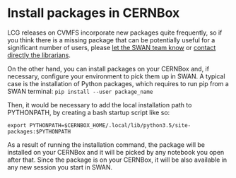 # Install packages in CERNBox

LCG releases on CVMFS incorporate new packages quite frequently, so if you think there is a missing package that can be 
potentially useful for a significant number of users, please [let the SWAN team know](mailto:swan-talk@cern.ch) or 
[contact directly the librarians](https://sft.its.cern.ch/jira/projects/SPI).

On the other hand, you can install packages on your CERNBox and, if necessary, configure your environment to pick them 
up in SWAN. A typical case is the installation of Python packages, which requires to run pip from a SWAN terminal:
`pip install --user package_name`

Then, it would be necessary to add the local installation path to PYTHONPATH, by creating a bash startup script like so:

    export PYTHONPATH=$CERNBOX_HOME/.local/lib/python3.5/site-packages:$PYTHONPATH

As a result of running the installation command, the package will be installed on your CERNBox and it will be picked by 
any notebook you open after that. Since the package is on your CERNBox, it will be also available in any new session 
you start in SWAN.